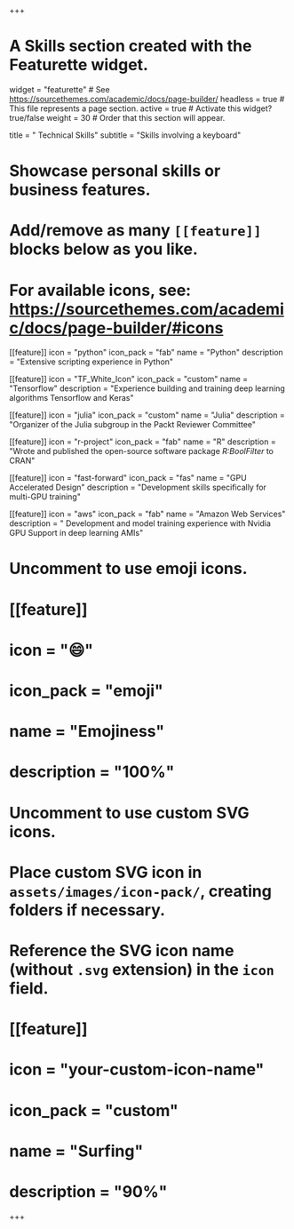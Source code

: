 +++
# A Skills section created with the Featurette widget.
widget = "featurette"  # See https://sourcethemes.com/academic/docs/page-builder/
headless = true  # This file represents a page section.
active = true  # Activate this widget? true/false
weight = 30  # Order that this section will appear.

title = " Technical Skills"
subtitle = "Skills involving a keyboard"

# Showcase personal skills or business features.
#
# Add/remove as many `[[feature]]` blocks below as you like.
#
# For available icons, see: https://sourcethemes.com/academic/docs/page-builder/#icons

[[feature]]
  icon = "python"
  icon_pack = "fab"
  name = "Python"
  description = "Extensive scripting experience in Python"

  [[feature]]
    icon = "TF_White_Icon"
    icon_pack = "custom"
    name = "Tensorflow"
    description = "Experience building and training deep learning algorithms Tensorflow and Keras"


  [[feature]]
    icon = "julia"
    icon_pack = "custom"
    name = "Julia"
    description = "Organizer of the Julia subgroup in the Packt Reviewer Committee"

[[feature]]
  icon = "r-project"
  icon_pack = "fab"
  name = "R"
  description = "Wrote and published the open-source software package _R:BoolFilter_ to CRAN"

  [[feature]]
    icon = "fast-forward"
    icon_pack = "fas"
    name = "GPU Accelerated Design"
    description = "Development skills specifically for multi-GPU training"

[[feature]]
  icon = "aws"
  icon_pack = "fab"
  name = "Amazon Web Services"
  description = " Development and model training experience with Nvidia GPU Support in deep learning AMIs"












# Uncomment to use emoji icons.
# [[feature]]
#  icon = ":smile:"
#  icon_pack = "emoji"
#  name = "Emojiness"
#  description = "100%"  

# Uncomment to use custom SVG icons.
# Place custom SVG icon in `assets/images/icon-pack/`, creating folders if necessary.
# Reference the SVG icon name (without `.svg` extension) in the `icon` field.
# [[feature]]
#  icon = "your-custom-icon-name"
#  icon_pack = "custom"
#  name = "Surfing"
#  description = "90%"

+++
